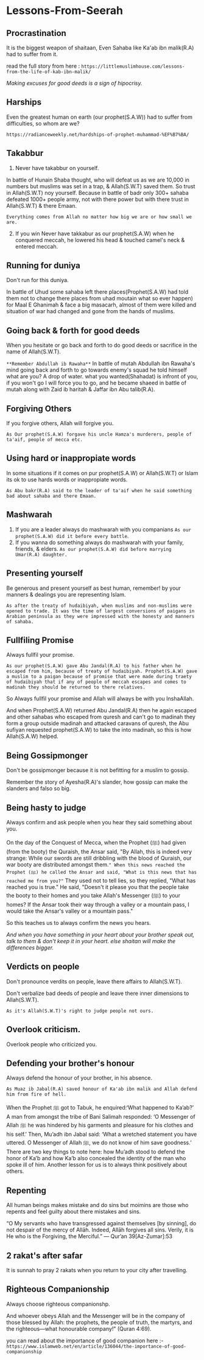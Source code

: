 # Lessons-From-Seerah

## Procrastination
It is the biggest weapon of shaitaan, Even Sahaba like Ka'ab ibn malik(R.A) had to suffer from it.

read the full story from here : `https://littlemuslimhouse.com/lessons-from-the-life-of-kab-ibn-malik/`

*Making excuses for good deeds is a sign of hipocrisy.*

## Harships
Even the greatest human on earth (our prophet(S.A.W)) had to suffer from difficulties, so whom are we?

`https://radianceweekly.net/hardships-of-prophet-muhammad-%EF%B7%BA/`

## Takabbur
1. Never have takabbur on yourself.

In battle of Hunain Shaba thought, who will defeat us as we are 10,000 in numbers but muslims was set in a trap, & Allah(S.W.T) saved them. So trust in Allah(S.W.T) noy yourself.
Because in battle of badr only 300+ sahaba defeated 1000+ people army, not with there power but with there trust in Allah(S.W.T) & there Emaan.

`Everything comes from Allah no matter how big we are or how small we are.`

2. If you win Never have takkabur as our prophet(S.A.W) when he conquered meccah, he lowered his head & touched camel's neck & entered meccah. 


## Running for duniya
Don't run for this duniya.

In battle of Uhud some sahaba left there places(Prophet(S.A.W) had told them not to change there places from uhad moutain what so ever happen) for Maal E Ghanimah & face a big masacarh, almost of them were killed and situation of war had changed and gone from the hands of muslims.


## Going back & forth for good deeds
When you hesitate or go back and forth to do good deeds  or sacrifice in the name of Allah(S.W.T).

`**Remember Abdullah ib Rawaha**` In battle of mutah Abdullah ibn Rawaha's mind going back and forth to go towards enemy's squad he told himself what are you? A drop of water. what you wanted(Shahadat) is infront of you, if you won't go I will force you to go, and he became shaeed in battle of mutah along with Zaid ib haritah & Jaffar ibn Abu talib(R.A).

## Forgiving Others 
If you forgive others, Allah will forgive you.

`As Our prophet(S.A.W) forgave his uncle Hamza's murderers, people of ta'aif, people of mecca etc.`


## Using hard or inappropiate words
In some situations if it comes on pur prophet(S.A.W) or Allah(S.W.T) or Islam its ok to use hards words or inappropiate words.

`As Abu bakr(R.A) said to the leader of ta'aif when he said something bad about sahaba and there Emaan.`


## Mashwarah

1. If you are a leader always do mashwarah with you companians `As our prophet(S.A.W) did it before every battle`.
2. If you wanna do something always do mashwarah with your family, friends, & elders. `As our prophet(S.A.W) did before marrying Umar(R.A) daughter.`


## Presenting yourself

Be generous and present yourself as best human, remember! by your manners & dealings you are representing Islam.

`As after the treaty of hudaibiyah, when muslims and non-muslims were opened to trade. It was the time of largest conversions of paigans in Arabian peninsula as they were impressed with the honesty and manners of sahaba.`

## Fullfiling Promise

Always fullfil your promise.

`As our prophet(S.A.W) gave Abu Jandal(R.A) to his father when he escaped from him, because of treaty of hudaibiyah. Prophet(S.A.W) gave a muslim to a paigan because of promise that were made during traety of hudaibiyah that if any of people of meccah escapes and comes to madinah they should be returned to there relatives.`

So Always fullfil your promise and Allah will always be with you InshaAllah.

And when Prophet(S.A.W) returned Abu Jandal(R.A) then he again escaped and other sahabas who escaped from quresh and can't go to madinah they form a group outside madinah and attacked caravans of quresh, the Abu sufiyan requested prophet(S.A.W) to take the into madinah, so this is how Allah(S.A.W) helped.


## Being Gossipmonger

Don't be gossipmonger because it is not befitting for a muslim to gossip.

Remember the story of Ayesha(R.A)'s slander, how gossip can make the slanders and falso so big.


## Being hasty to judge

Always confirm and ask people when you hear they said something about you.

On the day of the Conquest of Mecca, when the Prophet (ﷺ) had given (from the booty) the Quraish, the Ansar said, "By Allah, this is indeed very strange: While our swords are still dribbling with the blood of Quraish, our war booty are distributed amongst them.`" When this news reached the Prophet (ﷺ) he called the Ansar and said, "What is this news that has reached me from you?"` They used not to tell lies, so they replied, "What has reached you is true." He said, "Doesn't it please you that the people take the booty to their homes and you take Allah's Messenger (ﷺ) to your homes? If the Ansar took their way through a valley or a mountain pass, I would take the Ansar's valley or a mountain pass."

So this teaches us to always confirm the news you hears.

*And when you have something in your heart about your brother speak out, talk to them & don't keep it in your heart. else shaitan will make the differences bigger.*


## Verdicts on people

Don't pronounce verdits on people, leave there affairs to Allah(S.W.T).

Don't verbalize bad deeds of people and leave there inner dimensions to Allah(S.W.T).

`As it's Allah(S.W.T)'s right to judge people not ours.`

## Overlook criticism.

Overlook people who criticized you.

## Defending your brother's honour

Always defend the honour of your brother, in his absence.

`As Muaz ib Jabal(R.A) saved honour of Ka'ab ibn malik and Allah defend him from fire of hell.`

When the Prophet ﷺ got to Tabuk, he enquired:‘What happened to Ka’ab?’ A man from amongst the tribe of Bani Salimah responded: ‘O Messenger of Allah ﷺ he was hindered by his garments and pleasure for his clothes and his self.’ Then, Mu’adh ibn Jabal said: ‘What a wretched statement you have uttered. O Messenger of Allah ﷺ, we do not know of him save goodness.’ There are two key things to note here: how Mu’adh stood to defend the honor of Ka’b and how Ka’b also concealed the identity of the man who spoke ill of him. Another lesson for us is to always think positively about others.

## Repenting

All human beings makes mistake and do sins but moimins are those who repents and feel guilty about there mistakes and sins.

“O My servants who have transgressed against themselves [by sinning], do not despair of the mercy of Allāh. Indeed, Allāh forgives all sins. Verily, it is He who is the Forgiving, the Merciful.” — Qur’an 39[Az-Zumar]:53

## 2 rakat's after safar

It is sunnah to pray 2 rakats when you return to your city after travelling.

## Righteous Companionship

Always choose righteous companionshp.

And whoever obeys Allah and the Messenger will be in the company of those blessed by Allah: the prophets, the people of truth, the martyrs, and the righteous—what honourable company!" (Quran 4:69).

you can read about the importance of good companion here :- `https://www.islamweb.net/en/article/136044/the-importance-of-good-companionship`










